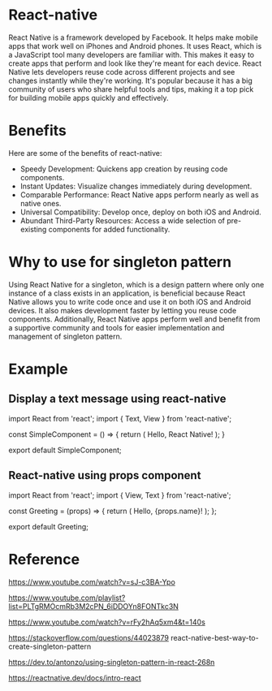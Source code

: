 # React-native

React Native is a framework developed by Facebook. It helps make mobile apps that work well on iPhones and Android phones. It uses React, which is a JavaScript tool many developers are familiar with. This makes it easy to create apps that perform and look like they're meant for each device. React Native lets developers reuse code across different projects and see changes instantly while they're working. It's popular because it has a big community of users who share helpful tools and tips, making it a top pick for building mobile apps quickly and effectively.

# Benefits

Here are some of the benefits of react-native:

* Speedy Development: Quickens app creation by reusing code components.
* Instant Updates: Visualize changes immediately during development.
* Comparable Performance: React Native apps perform nearly as well as native ones.
* Universal Compatibility: Develop once, deploy on both iOS and Android.
* Abundant Third-Party Resources: Access a wide selection of pre-existing components for added functionality.

# Why to use for singleton pattern

Using React Native for a singleton, which is a design pattern where only one instance of a class exists in an application, is beneficial because React Native allows you to write code once and use it on both iOS and Android devices. It also makes development faster by letting you reuse code components. Additionally, React Native apps perform well and benefit from a supportive community and tools for easier implementation and management of singleton pattern.

# Example

## Display a text message using react-native

import React from 'react';
import { Text, View } from 'react-native';

const SimpleComponent = () => {
  return (
    <View>
      <Text>Hello, React Native!</Text>
    </View>
  );
}

export default SimpleComponent;


## React-native using props component


import React from 'react';
import { View, Text } from 'react-native';

const Greeting = (props) => {
  return (
    <View>
      <Text>Hello, {props.name}!</Text>
    </View>
  );
};

export default Greeting;


# Reference

https://www.youtube.com/watch?v=sJ-c3BA-Ypo

https://www.youtube.com/playlist?list=PLTgRMOcmRb3M2cPN_6iDDOYn8FONTkc3N

https://www.youtube.com/watch?v=rFy2hAq5xm4&t=140s

https://stackoverflow.com/questions/44023879 react-native-best-way-to-create-singleton-pattern

https://dev.to/antonzo/using-singleton-pattern-in-react-268n

https://reactnative.dev/docs/intro-react



